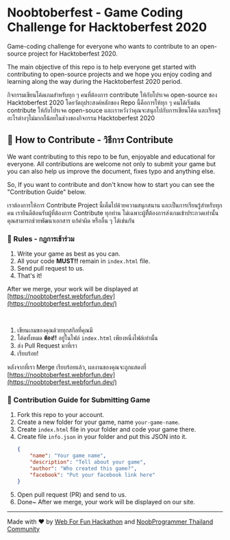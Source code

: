 # Noobtoberfest - Game Coding Challenge for Hacktoberfest 2020
Game-coding challenge for everyone who wants to contribute to an open-source project for Hacktoberfest 2020.

The main objective of this repo is to help everyone get started with contributing to open-source projects and we hope you enjoy coding and learning along the way during the Hacktoberfest 2020 period.

กิจกรรมเขียนโค้ดเกมสำหรับทุก ๆ คนที่ต้องการ contribute ให้กับโปรเจค open-source ของ Hacktoberfest 2020 โดยวัตถุประสงค์หลักของ Repo นี้คือการให้ทุก ๆ คนได้เริ่มต้น contribute ให้กับโปรเจค open-souce และเราหวังว่าคุณจะสนุกไปกับการเขียนโค้ด และเรียนรู้อะไรต่างๆไม่มากก็น้อยในช่วงของกิจกรรม Hacktoberfest 2020

## 🤝 How to Contribute - วิธีการ Contribute
We want contributing to this repo to be fun, enjoyable and educational for everyone. All contributions are welcome not only to submit your game but you can also help us improve the document, fixes typo and anything else.

So, If you want to contribute and don't know how to start you can see the "Contribution Guide" below.

เราต้องการให้การ Contribute Project นี้เต็มไปด้วยความสนุกสนาน และเป็นการเรียนรู้สำหรับทุกคน เรายินดีต้อนรับผู้ที่ต้องการ Contribute ทุกท่าน ไม่เฉพาะผู้ที่ิต้องการส่งเกมเข้าประกวดเท่านั้น คุณสามารถช่วยพัฒนาเอกสาร แก้คำผิด หรืออื่น ๆ ได้เช่นกัน

### 📝 Rules - กฎการเข้าร่วม

1. Write your game as best as you can.
2. All your code **MUST!!** remain in `index.html` file.
3. Send pull request to us.
4. That's it!

After we merge, your work will be displayed at [https://noobtoberfest.webforfun.dev](https://noobtoberfest.webforfun.dev/)

&nbsp;
1. เขียนเกมของคุณด้วยทุกสกิลที่คุณมี
2. โค้ดทั้งหมด **ต้อง!!** อยู่ในไฟล์ `index.html` เพียงหนึ่งไฟล์เท่านั้น
3. ส่ง Pull Request มาที่เรา
4. เรียบร้อย!

หลังจากที่เรา Merge เรียบร้อยแล้ว, ผลงานของคุณจะถูกแสดงที่ [https://noobtoberfest.webforfun.dev](https://noobtoberfest.webforfun.dev/)

### 🤖 ‍Contribution Guide for Submitting Game
1. Fork this repo to your account.
2. Create a new folder for your game, name `your-game-name`.
3. Create `index.html` file in your folder and code your game there.
4. Create file `info.json` in your folder and put this JSON into it.
	```json
	{
		"name": "Your game name",
		"description": "Tell about your game",
		"author": "Who created this game?",
		"facebook": "Put your facebook link here"
	}
	```
5. Open pull request (PR) and send to us.
6. Done~ After we merge, your work will be displayed on our site.

---

Made with ❤️ by [Web For Fun Hackathon](https://webforfun.dev/) and [NoobProgrammer Thailand Community](https://www.facebook.com/groups/noobprogrammer/)
